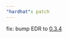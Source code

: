 ```yaml
---
"hardhat": patch
---
```


fix: bump EDR to [0.3.4](https://github.com/NomicFoundation/hardhat/blob/main/crates/edr_napi/CHANGELOG.md#034)

